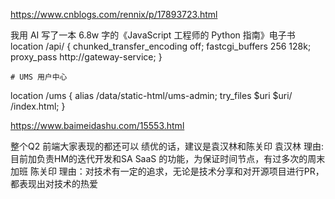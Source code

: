 https://www.cnblogs.com/rennix/p/17893723.html

我用 AI 写了一本 6.8w 字的《JavaScript 工程师的 Python 指南》电子书
location /api/ {
        chunked_transfer_encoding off;
        fastcgi_buffers 256 128k;
        proxy_pass http://gateway-service;
    }
    
    
    # UMS 用户中心
   location /ums {
       alias /data/static-html/ums-admin;
       try_files $uri $uri/ /index.html;
   }


https://www.baimeidashu.com/15553.html

整个Q2 前端大家表现的都还可以
绩优的话，建议是袁汉林和陈关印
袁汉林 理由:  目前加负责HM的迭代开发和SA SaaS 的功能，为保证时间节点，有过多次的周末加班
陈关印 理由：对技术有一定的追求，无论是技术分享和对开源项目进行PR，都表现出对技术的热爱

